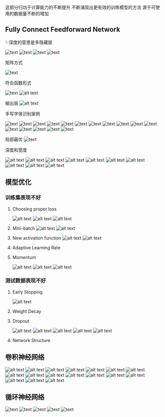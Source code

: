 这部分归功于计算能力的不断提升
不断涌现出更有效的训练模型的方法
源于可使用的数据量不断的增加




## Fully Connect Feedforward Network

✨深度的意思是多隐藏层

![text](4_3深度学习/深度学习1.png) 
![text](4_3深度学习/深度学习2.png) 
![text](4_3深度学习/深度学习3.png) 
![text](4_3深度学习/深度学习4.png) 


矩阵方式

![text](4_3深度学习/深度学习5.png)


符合函数形式

![text](4_3深度学习/深度学习6.png)
![alt text](4_3深度学习/深度学习7.png)

输出层
![alt text](4_3深度学习/深度学习8.png)



手写字体识别案例


![text](4_3深度学习/深度学习9.png) 
![text](4_3深度学习/深度学习10.png) 
![text](4_3深度学习/深度学习11.png) 
![text](4_3深度学习/深度学习12.png) 
![text](4_3深度学习/深度学习13.png) 
![text](4_3深度学习/深度学习14.png) 
![text](4_3深度学习/深度学习15.png) 
![text](4_3深度学习/深度学习16.png) 
![text](4_3深度学习/深度学习17.png) 
![text](4_3深度学习/深度学习18.png) 
![text](4_3深度学习/深度学习19.png) 
![text](4_3深度学习/深度学习20.png) 
![text](4_3深度学习/深度学习21.png) 
![text](4_3深度学习/深度学习22.png) 
![text](4_3深度学习/深度学习23.png) 
![text](4_3深度学习/深度学习24.png)

局部最优
![text](4_3深度学习/深度学习25.png)


深度和宽度



![alt text](4_3深度学习/深度学习26.png) 
![alt text](4_3深度学习/深度学习28.png)
![alt text](4_3深度学习/深度学习29.png) 
![alt text](4_3深度学习/深度学习30.png) 
![alt text](4_3深度学习/深度学习31.png) 
![alt text](4_3深度学习/深度学习32.png) 
![alt text](4_3深度学习/深度学习33.png) 
![alt text](4_3深度学习/深度学习34.png) 
![alt text](4_3深度学习/深度学习35.png) 
![alt text](4_3深度学习/深度学习36.png)



## 模型优化

### 训练集表现不好

1. Choosing proper loss

    ![alt text](4_3深度学习/深度学习37.png)
    ![alt text](4_3深度学习/深度学习38.png)
    ![alt text](4_3深度学习/深度学习39.png)


2. Mini-batch
    ![alt text](4_3深度学习/深度学习40.png)
    ![alt text](4_3深度学习/深度学习41.png)

3. New activation function
    ![alt text](4_3深度学习/深度学习42.png)
    ![alt text](4_3深度学习/深度学习43.png)

4. Adaptive Learning Rate

5. Momentum

    ![alt text](4_3深度学习/深度学习44.png)
    ![alt text](4_3深度学习/深度学习45.png)
    ![alt text](4_3深度学习/深度学习46.png)

### 测试数据表现不好


1. Early Stopping

    ![alt text](4_3深度学习/深度学习47.png)

2. Weight Decay

3. Dropout

    ![alt text](4_3深度学习/深度学习48.png)
    ![alt text](4_3深度学习/深度学习49.png)
    ![alt text](4_3深度学习/深度学习50.png)
    ![alt text](4_3深度学习/深度学习51.png)
    ![alt text](4_3深度学习/深度学习52.png)
4. Network Structure

## 卷积神经网络

![alt text](4_3深度学习/CNN1.png)
![alt text](4_3深度学习/CNN2.png) 
![alt text](4_3深度学习/CNN3.png) 
![alt text](4_3深度学习/CNN4.png) 
![alt text](4_3深度学习/CNN5.png) 
![alt text](4_3深度学习/CNN6.png) 
![alt text](4_3深度学习/CNN7.png) 
![alt text](4_3深度学习/CNN8.png) 
![alt text](4_3深度学习/CNN9.png) 
![alt text](4_3深度学习/CNN10.png) 
![alt text](4_3深度学习/CNN11.png) 
![alt text](4_3深度学习/CNN12.png) 
![alt text](4_3深度学习/CNN13.png) 
![alt text](4_3深度学习/CNN14.png) 
![alt text](4_3深度学习/CNN15.png) 
![alt text](4_3深度学习/CNN16.png) 
![alt text](4_3深度学习/CNN17.png)


## 循环神经网络
 
![text](4_3深度学习/RNN1.png) 
![text](4_3深度学习/RNN2.png) 
![text](4_3深度学习/RNN3.png) 
![text](4_3深度学习/RNN4.png) 
![text](4_3深度学习/RNN5.png)






































































































































